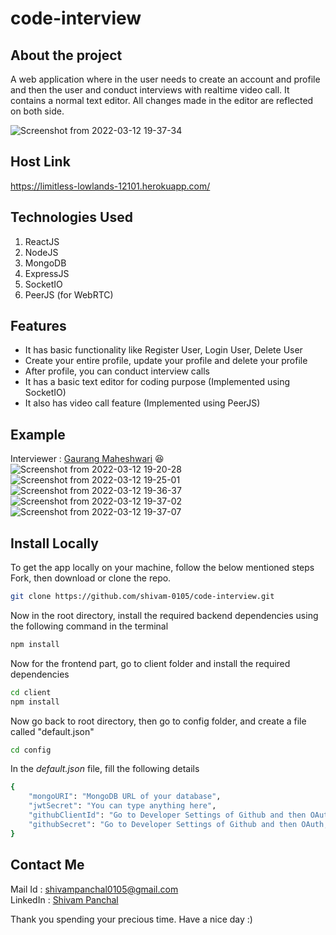 # code-interview

## About the project
A web application where in the user needs to create an account and profile and then the user and conduct interviews with realtime video call. It contains a normal text editor. All changes made in the editor are reflected on both side.

![Screenshot from 2022-03-12 19-37-34](https://user-images.githubusercontent.com/70219870/158021377-b21a32b3-c47b-4bc5-a5e7-b7b7577494b2.png)

## Host Link 
https://limitless-lowlands-12101.herokuapp.com/

## Technologies Used 
1. ReactJS
2. NodeJS
3. MongoDB
4. ExpressJS
5. SocketIO
6. PeerJS (for WebRTC)

## Features
- It has basic functionality like Register User, Login User, Delete User
- Create your entire profile, update your profile and delete your profile
- After profile, you can conduct interview calls
- It has a basic text editor for coding purpose (Implemented using SocketIO)
- It also has video call feature (Implemented using PeerJS) 

## Example
Interviewer  : [Gaurang Maheshwari](https://github.com/GaurangMaheshwari4) :laughing:
![Screenshot from 2022-03-12 19-20-28](https://user-images.githubusercontent.com/70219870/158021266-56a2e310-8389-48d2-9c0b-7d5297f43cb2.png)
![Screenshot from 2022-03-12 19-25-01](https://user-images.githubusercontent.com/70219870/158021355-f7037ca7-4efb-421e-bbaa-4a64be426f51.png)
![Screenshot from 2022-03-12 19-36-37](https://user-images.githubusercontent.com/70219870/158021357-23be4471-9cc9-4b19-9da9-78fd1791b47d.png)
![Screenshot from 2022-03-12 19-37-02](https://user-images.githubusercontent.com/70219870/158021361-5cf1c5ec-2bb9-435d-9ad7-6466f8d81eb1.png)
![Screenshot from 2022-03-12 19-37-07](https://user-images.githubusercontent.com/70219870/158021366-183ad18c-e0e4-4dd2-b7c0-59068eb1aebc.png)

## Install Locally
To get the app locally on your machine, follow the below mentioned steps
<br/>
Fork, then download or clone the repo.
```bash
git clone https://github.com/shivam-0105/code-interview.git
```
Now in the root directory, install the required backend dependencies using the following command in the terminal
```bash
npm install
```
Now for the frontend part, go to client folder and install the required dependencies
```bash
cd client
npm install
```
Now go back to root directory, then go to config folder, and create a file called "default.json"
```bash
cd config
```
In the *default.json* file, fill the following details
```bash
{
    "mongoURI": "MongoDB URL of your database",
    "jwtSecret": "You can type anything here",
    "githubClientId": "Go to Developer Settings of Github and then OAuth, and create an app and this will generate the clientID",
    "githubSecret": "Go to Developer Settings of Github and then OAuth, and create an app and this will generate the secretID"
}
```

## Contact Me
Mail Id : shivampanchal0105@gmail.com
<br />
LinkedIn : [Shivam Panchal](https://www.linkedin.com/in/shivam-panchal-3947391b0/)

Thank you spending your precious time. Have a nice day :)
